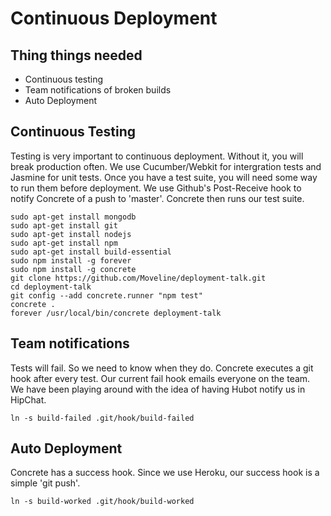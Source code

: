 # Continuous Deployment

## Thing things needed
* Continuous testing
* Team notifications of broken builds
* Auto Deployment

## Continuous Testing
Testing is very important to continuous deployment.  Without it, you will break production often.  We use
Cucumber/Webkit for intergration tests and Jasmine for unit tests.  Once you have a test suite, you will need some
way to run them before deployment.  We use Github's Post-Receive hook to notify Concrete of a push to 'master'.
Concrete then runs our test suite.

    sudo apt-get install mongodb
    sudo apt-get install git
    sudo apt-get install nodejs
    sudo apt-get install npm
    sudo apt-get install build-essential
    sudo npm install -g forever
    sudo npm install -g concrete
    git clone https://github.com/Moveline/deployment-talk.git
    cd deployment-talk
    git config --add concrete.runner "npm test"
    concrete .
    forever /usr/local/bin/concrete deployment-talk

## Team notifications
Tests will fail.  So we need to know when they do.  Concrete executes a git hook after every test.  Our current fail
hook emails everyone on the team.  We have been playing around with the idea of having Hubot notify us in HipChat.

    ln -s build-failed .git/hook/build-failed

## Auto Deployment
Concrete has a success hook.  Since we use Heroku, our success hook is a simple 'git push'.

    ln -s build-worked .git/hook/build-worked

